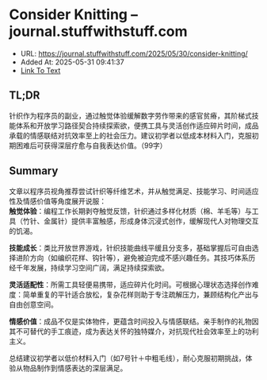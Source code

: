 #  Consider Knitting – journal.stuffwithstuff.com
- URL: https://journal.stuffwithstuff.com/2025/05/30/consider-knitting/
- Added At: 2025-05-31 09:41:37
- [Link To Text](2025-05-31-consider-knitting-–-journal.stuffwithstuff.com_raw.md)

## TL;DR


针织作为程序员的副业，通过触觉体验缓解数字劳作带来的感官贫瘠，其阶梯式技能体系和开放学习路径契合持续探索欲，便携工具与灵活创作适应碎片时间，成品承载的情感联结对抗效率至上的社会压力。建议初学者以低成本材料入门，克服初期困难后可获得深层疗愈与自我表达价值。（99字）

## Summary


文章以程序员视角推荐尝试针织等纤维艺术，并从触觉满足、技能学习、时间适应性及情感价值等角度展开说服：  
**触觉体验**：编程工作长期剥夺触觉反馈，针织通过多样化材质（棉、羊毛等）与工具（竹针、金属针）提供丰富触感，形成身体沉浸式创作，缓解现代人对物理交互的饥渴。  

**技能成长**：类比开放世界游戏，针织技能曲线平缓且分支多，基础掌握后可自由选择进阶方向（如编织花样、钩针等），避免被迫完成不感兴趣任务。其技巧体系历经千年发展，持续学习空间广阔，满足持续探索欲。  

**灵活适配性**：所需工具轻便易携带，适应碎片化时间。可根据心理状态选择创作难度：简单重复的平针适合放松，复杂花样则助于专注疏解压力，兼顾结构化产出与自由创意空间。  

**情感价值**：成品不仅是实体物件，更蕴含时间投入与情感联结。亲手制作的礼物因其不可替代的手工痕迹，成为表达关怀的独特媒介，对抗现代社会效率至上的功利主义。  

总结建议初学者以低价材料入门（如7号针＋中粗毛线），耐心克服初期挑战，体验从物品制作到情感表达的深层满足。
